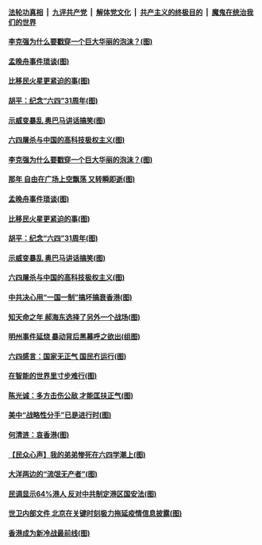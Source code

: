 ####  [法轮功真相](../../../../basic/blob/master/README.md?t=06060731) &nbsp;|&nbsp; [九评共产党](../../../../9ping.md/blob/master/README.md?t=06060731) &nbsp;|&nbsp; [解体党文化](../../../../jtdwh.md/blob/master/README.md?t=06060731)  &nbsp;|&nbsp; [共产主义的终极目的](../../../../gczydzjmd.md/blob/master/README.md?t=06060731) &nbsp;|&nbsp; [魔鬼在统治我们的世界](../../../../mgztzwmdsj.md/blob/master/README.md?t=06060731) 

#### [李克强为什么要戳穿一个巨大华丽的泡沫？(图)](../pages/p4/935636.md?t=06060731) 

#### [孟晚舟事件琐谈(图)](../pages/p4/935587.md?t=06060731) 

#### [比移民火星更紧迫的事(图)](../pages/p4/935570.md?t=06060731) 

#### [胡平：纪念“六四”31周年(图)](../pages/p4/935532.md?t=06060731) 

#### [示威变暴乱 奥巴马讲话搞笑(图)](../pages/p4/935538.md?t=06060731) 

#### [六四屠杀与中国的高科技极权主义(图)](../pages/p4/935531.md?t=06060731) 

#### [李克强为什么要戳穿一个巨大华丽的泡沫？(图)](../pages/p4/935636.md?t=06060731) 

#### [那年 自由在广场上空飘荡 又转瞬即逝(图)](../pages/p4/935637.md?t=06060731) 

#### [孟晚舟事件琐谈(图)](../pages/p4/935587.md?t=06060731) 

#### [比移民火星更紧迫的事(图)](../pages/p4/935570.md?t=06060731) 

#### [胡平：纪念“六四”31周年(图)](../pages/p4/935532.md?t=06060731) 

#### [示威变暴乱 奥巴马讲话搞笑(图)](../pages/p4/935538.md?t=06060731) 

#### [六四屠杀与中国的高科技极权主义(图)](../pages/p4/935531.md?t=06060731) 

#### [中共决心用“一国一制”搞坏搞衰香港(图)](../pages/p4/935535.md?t=06060731) 

#### [知天命之年 郝海东选择了另外一个战场(图)](../pages/p4/935526.md?t=06060731) 

#### [明州事件延烧 暴动背后黑幕呼之欲出(组图)](../pages/p4/935529.md?t=06060731) 

#### [六四感言：国家无正气 国民冇运行(图)](../pages/p4/935441.md?t=06060731) 

#### [在智能的世界里寸步难行(图)](../pages/p4/935439.md?t=06060731) 

#### [陈光诚：多方击伤公敌 才能匡扶正气(图)](../pages/p4/935436.md?t=06060731) 

#### [美中“战略性分手”已是进行时(图)](../pages/p4/935434.md?t=06060731) 

#### [何清涟：哀香港(图)](../pages/p4/935431.md?t=06060731) 

#### [【民众心声】我的弟弟惨死在六四学潮上(图)](../pages/p4/935178.md?t=06060731) 

#### [大洋两边的“流氓无产者”(图)](../pages/p4/935357.md?t=06060731) 

#### [民调显示64%港人 反对中共制定港区国安法(图)](../pages/p4/935332.md?t=06060731) 

#### [世卫内部文件 北京在关键时刻极力拖延疫情信息披露(图)](../pages/p4/935310.md?t=06060731) 

#### [香港成为新冷战最前线(图)](../pages/p4/935312.md?t=06060731) 

